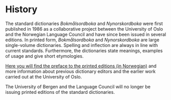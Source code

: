 # History
The standard dictionaries _Bokmålsordboka_ and _Nynorskordboka_ were first published in 1986 as a collaborative project between the University of Oslo and the Norwegian Language Council and have since been issued in several editions. In printed form, _Bokmålsordboka_ and _Nynorskordboka_ are large single-volume dictionaries. Spelling and inflection are always in line with current standards. Furthermore, the dictionaries state meanings, examples of usage and give short etymologies.

[Here you will find the preface to the printed editions (in Norwegian)](https://www.uib.no/sites/w3.uib.no/files/attachments/om_ordbokene.pdf) and more information about previous dictionary editors and the earlier work carried out at the University of Oslo.

The University of Bergen and the Language Council will no longer be issuing printed editions of the standard dictionaries.